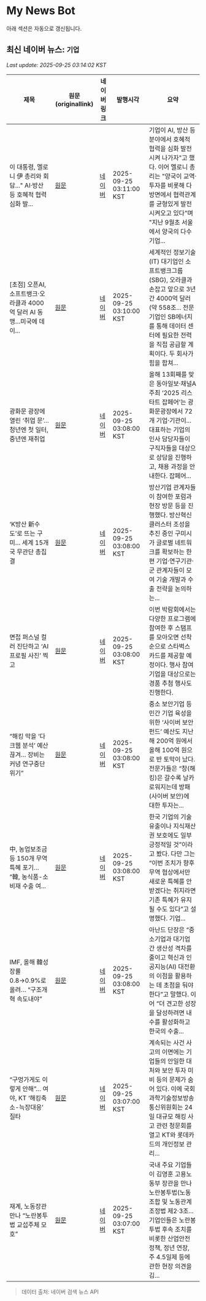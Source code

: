 # My News Bot

아래 섹션은 자동으로 갱신됩니다.

<!-- NEWS:START -->
## 최신 네이버 뉴스: `기업`
_Last update: 2025-09-25 03:14:02 KST_

| 제목 | 원문(originallink) | 네이버 링크 | 발행시각 | 요약 |
|---|---|---|---|---|
| 이 대통령, 멜로니 伊 총리와 회담..." AI·방산 등 호혜적 협력 심화 발... | [원문](http://www.enewstoday.co.kr/news/articleView.html?idxno=2333879) | [네이버](http://www.enewstoday.co.kr/news/articleView.html?idxno=2333879) | 2025-09-25 03:11:00 KST | 기업이 AI, 방산 등 분야에서 호혜적 협력을 심화 발전시켜 나가자"고 했다. 이어 멜로니 총리는 "양국이 교역·투자를 비롯해 다방면에서 협력관계를 균형있게 발전시켜오고 있다"며 "지난 9월초 서울에서 양국의 다수 기업... |
| [초점] 오픈AI, 소프트뱅크·오라클과 4000억 달러 AI 동맹…미국에 데이... | [원문](http://www.g-enews.com/ko-kr/news/article/news_all/202509241828371132fbbec65dfb_1/article.html) | [네이버](http://www.g-enews.com/ko-kr/news/article/news_all/202509241828371132fbbec65dfb_1/article.html) | 2025-09-25 03:10:00 KST | 세계적인 정보기술(IT) 대기업인 소프트뱅크그룹(SBG), 오라클과 손잡고 앞으로 3년간 4000억 달러(약 558조... 전문 기업인 SB에너지를 통해 데이터 센터에 필요한 전력을 직접 공급할 계획이다. 두 회사가 힘을 합쳐... |
| 광화문 광장에 열린 ‘취업 문’… 청년엔 첫 일터, 중년엔 재취업 | [원문](https://www.donga.com/news/Economy/article/all/20250925/132459428/2) | [네이버](https://n.news.naver.com/mnews/article/020/0003663641?sid=101) | 2025-09-25 03:08:00 KST | 올해 13회째를 맞은 동아일보·채널A 주최 ‘2025 리스타트 잡페어’는 광화문광장에서 72개 기업·기관이... 대표하는 기업의 인사 담당자들이 구직자들을 대상으로 상담을 진행하고, 채용 과정을 안내한다. 잡페어... |
| ‘K방산 新수도’로 뜨는 구미… 세계 15개국 무관단 총집결 | [원문](https://www.donga.com/news/Society/article/all/20250924/132459175/2) | [네이버](https://n.news.naver.com/mnews/article/020/0003663629?sid=102) | 2025-09-25 03:08:00 KST | 방산기업 관계자들이 참여한 포럼과 현장 방문 등을 진행했다. 방산혁신 클러스터 조성을 추진 중인 구미시가 글로벌 네트워크를 확보하는 한편 기업·연구기관·군 관계자들이 모여 기술 개발과 수출 전략을 논의하는... |
| 면접 퍼스널 컬러 진단하고 ‘AI 프로필 사진’ 찍고 | [원문](https://www.donga.com/news/Economy/article/all/20250924/132459425/2) | [네이버](https://n.news.naver.com/mnews/article/020/0003663625?sid=102) | 2025-09-25 03:08:00 KST | 이번 박람회에서는 다양한 프로그램에 참여한 후 스탬프를 모아오면 선착순으로 스타벅스 카드를 제공할 예정이다. 행사 참여 기업을 대상으로는 경품 추첨 행사도 진행한다. |
| “해킹 막을 ‘다크웹 분석’ 예산끊겨… 장비는커녕 연구중단 위기” | [원문](https://www.donga.com/news/Society/article/all/20250924/132459510/2) | [네이버](https://n.news.naver.com/mnews/article/020/0003663622?sid=102) | 2025-09-25 03:08:00 KST | 중소 보안기업 등 민간 기업 육성을 위한 ‘사이버 보안 펀드’ 예산도 지난해 200억 원에서 올해 100억 원으로 반 토막이 났다. 전문가들은 “창(해킹)은 갈수록 날카로워지는데 방패(사이버 보안)에 대한 투자는... |
| 中, 농업보조금 등 150개 무역특혜 포기… “韓, 농식품-소비재 수출 여... | [원문](https://www.donga.com/news/Inter/article/all/20250925/132459292/2) | [네이버](https://n.news.naver.com/mnews/article/020/0003663628?sid=104) | 2025-09-25 03:08:00 KST | 한국 기업의 기술 유출이나 지식재산권 보호에도 일부 긍정적일 것”이라고 봤다. 다만 그는 “이번 조치가 향후 무역 협상에서만 새로운 특혜를 안 받겠다는 취지라면 기존 특혜가 유지될 수도 있다”고 설명했다. 기업... |
| IMF, 올해 韓성장률 0.8→0.9%로 올려… “구조개혁 속도내야” | [원문](https://www.donga.com/news/Economy/article/all/20250924/132459746/2) | [네이버](https://n.news.naver.com/mnews/article/020/0003663632?sid=101) | 2025-09-25 03:08:00 KST | 아난드 단장은 “중소기업과 대기업 간 생산성 격차를 줄이고 혁신과 인공지능(AI) 대전환의 이점을 활용하는 데 초점을 둬야 한다”고 말했다. 이어 “더 견고한 성장을 달성하려면 내수를 활성화하고 한국의 수출... |
| “구멍가게도 이렇게 안해”… 여야, KT ‘해킹축소-늑장대응’ 질타 | [원문](https://www.donga.com/news/Politics/article/all/20250925/132459516/2) | [네이버](https://n.news.naver.com/mnews/article/020/0003663621?sid=100) | 2025-09-25 03:07:00 KST | 계속되는 사건 사고의 이면에는 기업들의 안일한 대처와 보안 투자 미비 등의 문제가 숨어 있다. 이에 국회 과학기술정보방송통신위원회는 24일 대규모 해킹 사고 관련 청문회를 열고 KT와 롯데카드의 개인정보 관리... |
| 재계, 노동장관 만나 “노란봉투법 교섭주체 모호” | [원문](https://www.donga.com/news/Economy/article/all/20250924/132457547/2) | [네이버](https://n.news.naver.com/mnews/article/020/0003663600?sid=101) | 2025-09-25 03:07:00 KST | 국내 주요 기업들이 김영훈 고용노동부 장관을 만나 노란봉투법(노동조합 및 노동관계조정법 제2·3조... 기업인들은 노란봉투법 후속 조치를 비롯한 산업안전 정책, 정년 연장, 주 4.5일제 등에 관한 현장 의견을 김... |

> 데이터 출처: 네이버 검색 뉴스 API
<!-- NEWS:END -->
